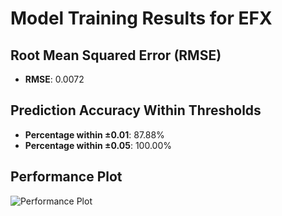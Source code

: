 # Model Training Results for EFX

## Root Mean Squared Error (RMSE)
- **RMSE**: 0.0072

## Prediction Accuracy Within Thresholds
- **Percentage within ±0.01**: 87.88%
- **Percentage within ±0.05**: 100.00%

## Performance Plot
![Performance Plot](../imgs/EFX.png)

